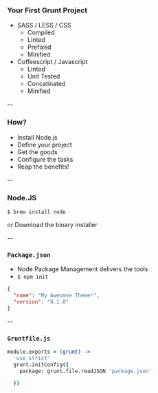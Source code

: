 ### Your First Grunt Project ###

- SASS / LESS / CSS
  - Compiled
  - Linted
  - Prefixed
  - Minified
- Coffeescript / Javascript
  - Linted
  - Unit Tested
  - Concatinated
  - Minified

--

### How? ###

- Install Node.js <!-- .element: class="fragment" data-fragment-index="1" -->
- Define your project <!-- .element: class="fragment" data-fragment-index="2" -->
- Get the goods <!-- .element: class="fragment" data-fragment-index="3" -->
- Configure the tasks <!-- .element: class="fragment" data-fragment-index="4" -->
- Reap the benefits! <!-- .element: class="fragment" data-fragment-index="5" -->

--

### Node.JS ###

```shell
$ brew install node
```

*or* Download the binary installer <!-- .element: class="fragment" data-fragment-index="1" -->


--

### `Package.json` ###

- Node Package Management delivers the tools
- `$ npm init`

```json
{
  "name": "My Aweomse Theme!",
  "version": "0.1.0"
}
```



--

### `Gruntfile.js` ###

```coffeescript
module.exports = (grunt) ->
  'use strict'
  grunt.initConfig({
    package: grunt.file.readJSON 'package.json'

  })
```
